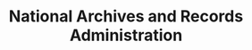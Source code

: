 ---
layout: repo
title: "National Archives and Records Administration"
id: 25656
permalink: repos/25656/
---
